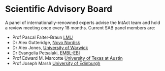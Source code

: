 # Scientific Advisory Board

A panel of internationally-renowned experts advise the IntAct team and hold a review meeting once every 18 months. Current SAB panel members are:

* Prof Pascal Falter-Braun [LMU](https://www.en.biologie.uni-muenchen.de/people/faculty/falter-braun/index.html)
* Dr Alex Gutteridge, [Novo Nordisk](https://www.linkedin.com/in/alex-gutteridge-5102224)
* Dr Alex Jones, [University of Warwick](https://warwick.ac.uk/fac/sci/lifesci/people/ajones/)
* Dr Evangelia Petsalaki, [EMBL-EBI](https://www.ebi.ac.uk/about/people/evangelia-petsalaki)
* Prof Edward M. Marcotte [University of Texas at Austin](https://molecularbiosci.utexas.edu/directory/edward-m-marcotte)
* Prof Joseph Marsh  [University of Edinburgh](https://www.ed.ac.uk/profile/joe-marsh)
